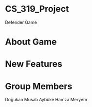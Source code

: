 # CS_319_Project
Defender Game

# About Game

# New Features

# Group Members
Doğukan
Musab
Aybüke
Hamza
Meryem

